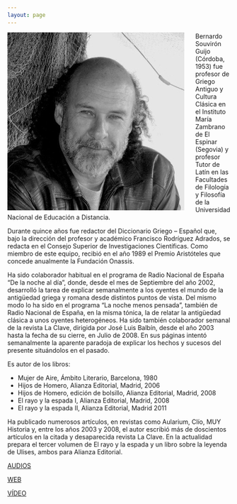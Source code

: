 ```yaml
---
layout: page
---
```


<img style="float: left;margin-right:25px;" src="/assets/images/Bernardo_Souviron.jpg">

Bernardo Souvirón Guijo (Córdoba, 1953) fue profesor de Griego Antiguo y Cultura Clásica en el Instituto María Zambrano de El Espinar (Segovia) y profesor Tutor de Latín en las Facultades de Filología y Filosofía de la Universidad Nacional de Educación a Distancia.

Durante quince años fue redactor del Diccionario Griego – Español que, bajo la dirección del profesor y académico Francisco Rodríguez Adrados, se redacta en el Consejo Superior de Investigaciones Científicas. Como miembro de este equipo, recibió en el año 1989 el Premio Aristóteles que concede anualmente la Fundación Onassis.

Ha sido colaborador habitual en el programa de Radio Nacional de España “De la noche al día”, donde, desde el mes de Septiembre del año 2002, desarrolló la tarea de explicar semanalmente a los oyentes el mundo de la antigüedad griega y romana desde distintos puntos de vista.
Del mismo modo lo ha sido en el programa “La noche menos pensada”, también de Radio Nacional de España, en la misma tónica, la de relatar la antigüedad clásica a unos oyentes heterogéneos.
Ha sido también colaborador semanal de la revista La Clave, dirigida por José Luis Balbín, desde el año 2003 hasta la fecha de su cierre, en Julio de 2008. En sus páginas intentó semanalmente la aparente paradoja de explicar los hechos y sucesos del presente situándolos en el pasado.

Es autor de los libros:
* Mujer de Aire, Ámbito Literario, Barcelona, 1980
* Hijos de Homero, Alianza Editorial, Madrid, 2006
* Hijos de Homero, edición de bolsillo, Alianza Editorial, Madrid, 2008
* El rayo y la espada I, Alianza Editorial, Madrid, 2008
* El rayo y la espada II, Alianza Editorial, Madrid 2011

Ha publicado numerosos artículos, en revistas como Aularium, Clío, MUY Historia y, entre los años 2003 y 2008, el autor escribió más de doscientos artículos en la citada y desaparecida revista La Clave.
En la actualidad prepara el tercer volumen de El rayo y la espada y un libro sobre la leyenda de Ulises, ambos para Alianza Editorial.

[AUDIOS](https://www.ivoox.com/podcast-bernardo-souviron_sq_f134126_1.html)

[WEB](bernardosouviron.com)

[VÍDEO](https://www.youtube.com/watchv=mzJEgkeEZQY&list=PLzczRs3_spWY4sEvekfTeHj6bqdRuO8xI)
